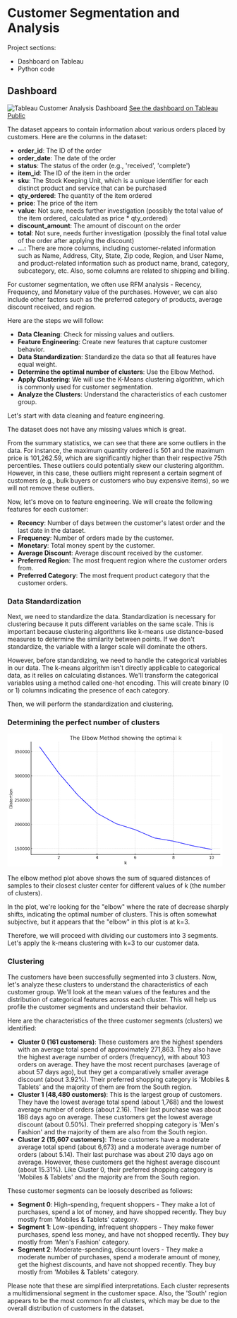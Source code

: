 # Customer Segmentation and Analysis

Project sections:
- Dashboard on Tableau
- Python code


## Dashboard
![Tableau Customer Analysis Dashboard](https://github.com/DarkoMonzioCompagnoni/media/blob/main/Customer%20analysis%20_%20Tableau%20Public.gif)
[See the dashboard on Tableau Public](https://public.tableau.com/app/profile/darko.monzio.compagnoni/viz/Customeranalysis_16866582899760/Customeranalysis)



The dataset appears to contain information about various orders placed by customers. Here are the columns in the dataset:

- **order_id**: The ID of the order
- **order_date**: The date of the order
- **status**: The status of the order (e.g., 'received', 'complete')
- **item_id**: The ID of the item in the order
- **sku**: The Stock Keeping Unit, which is a unique identifier for each distinct product and service that can be purchased
- **qty_ordered**: The quantity of the item ordered
- **price**: The price of the item
- **value**: Not sure, needs further investigation (possibly the total value of the item ordered, calculated as price * qty_ordered)
- **discount_amount**: The amount of discount on the order
- **total**: Not sure, needs further investigation (possibly the final total value of the order after applying the discount)
- **...:** There are more columns, including customer-related information such as Name, Address, City, State, Zip code, Region, and User Name, and product-related information such as product name, brand, category, subcategory, etc. Also, some columns are related to shipping and billing.

For customer segmentation, we often use RFM analysis - Recency, Frequency, and Monetary value of the purchases. However, we can also include other factors such as the preferred category of products, average discount received, and region.

Here are the steps we will follow:

- **Data Cleaning**: Check for missing values and outliers.
- **Feature Engineering**: Create new features that capture customer behavior.
- **Data Standardization**: Standardize the data so that all features have equal weight.
- **Determine the optimal number of clusters**: Use the Elbow Method.
- **Apply Clustering**: We will use the K-Means clustering algorithm, which is commonly used for customer segmentation.
- **Analyze the Clusters**: Understand the characteristics of each customer group.

Let's start with data cleaning and feature engineering.

The dataset does not have any missing values which is great.

From the summary statistics, we can see that there are some outliers in the data. For instance, the maximum quantity ordered is 501 and the maximum price is 101,262.59, which are significantly higher than their respective 75th percentiles. These outliers could potentially skew our clustering algorithm. However, in this case, these outliers might represent a certain segment of customers (e.g., bulk buyers or customers who buy expensive items), so we will not remove these outliers.

Now, let's move on to feature engineering. We will create the following features for each customer:

- **Recency**: Number of days between the customer's latest order and the last date in the dataset.
- **Frequency**: Number of orders made by the customer.
- **Monetary**: Total money spent by the customer.
- **Average Discount**: Average discount received by the customer.
- **Preferred Region**: The most frequent region where the customer orders from.
- **Preferred Category**: The most frequent product category that the customer orders.

### Data Standardization
Next, we need to standardize the data. Standardization is necessary for clustering because it puts different variables on the same scale. This is important because clustering algorithms like k-means use distance-based measures to determine the similarity between points. If we don't standardize, the variable with a larger scale will dominate the others.

However, before standardizing, we need to handle the categorical variables in our data. The k-means algorithm isn't directly applicable to categorical data, as it relies on calculating distances. We'll transform the categorical variables using a method called one-hot encoding. This will create binary (0 or 1) columns indicating the presence of each category.

Then, we will perform the standardization and clustering.

### Determining the perfect number of clusters

![](https://github.com/DarkoMonzioCompagnoni/media/blob/main/Elbow%20method%20for%20clustering.png)

The elbow method plot above shows the sum of squared distances of samples to their closest cluster center for different values of k (the number of clusters).

In the plot, we're looking for the "elbow" where the rate of decrease sharply shifts, indicating the optimal number of clusters. This is often somewhat subjective, but it appears that the "elbow" in this plot is at k=3.

Therefore, we will proceed with dividing our customers into 3 segments. Let's apply the k-means clustering with k=3 to our customer data.

### Clustering

The customers have been successfully segmented into 3 clusters. Now, let's analyze these clusters to understand the characteristics of each customer group. We'll look at the mean values of the features and the distribution of categorical features across each cluster. This will help us profile the customer segments and understand their behavior.

Here are the characteristics of the three customer segments (clusters) we identified:

- **Cluster 0 (161 customers)**: These customers are the highest spenders with an average total spend of approximately 271,863. They also have the highest average number of orders (frequency), with about 103 orders on average. They have the most recent purchases (average of about 57 days ago), but they get a comparatively smaller average discount (about 3.92%). Their preferred shopping category is 'Mobiles & Tablets' and the majority of them are from the South region.
- **Cluster 1 (48,480 customers)**: This is the largest group of customers. They have the lowest average total spend (about 1,768) and the lowest average number of orders (about 2.16). Their last purchase was about 188 days ago on average. These customers get the lowest average discount (about 0.50%). Their preferred shopping category is 'Men's Fashion' and the majority of them are also from the South region.
- **Cluster 2 (15,607 customers)**: These customers have a moderate average total spend (about 6,673) and a moderate average number of orders (about 5.14). Their last purchase was about 210 days ago on average. However, these customers get the highest average discount (about 15.31%). Like Cluster 0, their preferred shopping category is 'Mobiles & Tablets' and the majority are from the South region.

These customer segments can be loosely described as follows:

- **Segment 0**: High-spending, frequent shoppers - They make a lot of purchases, spend a lot of money, and have shopped recently. They buy mostly from 'Mobiles & Tablets' category.
- **Segment 1**: Low-spending, infrequent shoppers - They make fewer purchases, spend less money, and have not shopped recently. They buy mostly from 'Men's Fashion' category.
- **Segment 2**: Moderate-spending, discount lovers - They make a moderate number of purchases, spend a moderate amount of money, get the highest discounts, and have not shopped recently. They buy mostly from 'Mobiles & Tablets' category.

Please note that these are simplified interpretations. Each cluster represents a multidimensional segment in the customer space. Also, the 'South' region appears to be the most common for all clusters, which may be due to the overall distribution of customers in the dataset.

